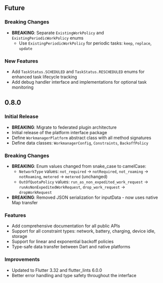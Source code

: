 ## Future

### Breaking Changes
* **BREAKING**: Separate `ExistingWorkPolicy` and `ExistingPeriodicWorkPolicy` enums
  * Use `ExistingPeriodicWorkPolicy` for periodic tasks: `keep`, `replace`, `update`

### New Features
* Add `TaskStatus.SCHEDULED` and `TaskStatus.RESCHEDULED` enums for enhanced task lifecycle tracking
* Add debug handler interface and implementations for optional task monitoring

## 0.8.0

### Initial Release
* **BREAKING**: Migrate to federated plugin architecture
* Initial release of the platform interface package
* Define `WorkmanagerPlatform` abstract class with all method signatures
* Define data classes: `WorkmanagerConfig`, `Constraints`, `BackoffPolicy`

### Breaking Changes
* **BREAKING**: Enum values changed from snake_case to camelCase:
  * `NetworkType` values: `not_required` → `notRequired`, `not_roaming` → `notRoaming`, `metered` → `metered` (unchanged)
  * `OutOfQuotaPolicy` values: `run_as_non_expedited_work_request` → `runAsNonExpeditedWorkRequest`, `drop_work_request` → `dropWorkRequest`
* **BREAKING**: Removed JSON serialization for inputData - now uses native Map transfer

### Features
* Add comprehensive documentation for all public APIs
* Support for all constraint types: network, battery, charging, device idle, storage
* Support for linear and exponential backoff policies
* Type-safe data transfer between Dart and native platforms

### Improvements
* Updated to Flutter 3.32 and flutter_lints 6.0.0
* Better error handling and type safety throughout the interface